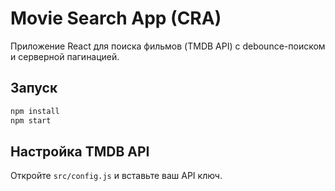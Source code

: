 # Movie Search App (CRA)

Приложение React для поиска фильмов (TMDB API) с debounce-поиском и серверной пагинацией.

## Запуск
```bash
npm install
npm start
```

## Настройка TMDB API
Откройте `src/config.js` и вставьте ваш API ключ.
